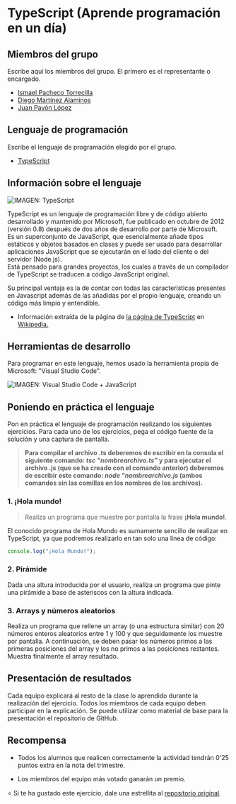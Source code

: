 # TypeScript (Aprende programación en un día)

## Miembros del grupo

Escribe aquí los miembros del grupo. El primero es el representante o encargado.

* [Ismael Pacheco Torrecilla](https://github.com/ismaelpacheco13)
* [Diego Martínez Alaminos](https://github.com/diegomartinezalaminos)
* [Juan Pavón López](https://github.com/JuanPavon)

## Lenguaje de programación

Escribe el lenguaje de programación elegido por el grupo.

* [TypeScript](https://www.typescriptlang.org/)

## Información sobre el lenguaje

<img src="https://upload.wikimedia.org/wikipedia/commons/a/a6/TypeScript_Logo.png" alt="IMAGEN: TypeScript">

TypeScript es un lenguaje de programación libre y de código abierto desarrollado y mantenido por Microsoft, fue publicado en octubre de 2012 (versión 0.8) después de dos años de desarrollo por parte de Microsoft.  
Es un superconjunto de JavaScript, que esencialmente añade tipos estáticos y objetos basados en clases y puede ser usado para desarrollar aplicaciones JavaScript que se ejecutarán en el lado del cliente o del servidor (Node.js).  
Está pensado para grandes proyectos, los cuales a través de un compilador de TypeScript se traducen a código JavaScript original.

Su principal ventaja es la de contar con todas las características presentes en Javascript además de las añadidas por el propio lenguaje, creando un código más limpio y entendible.

- Información extraída de la página de [la página de TypeScript](https://es.wikipedia.org/wiki/TypeScript) en [Wikipedia.](https://es.wikipedia.org)

## Herramientas de desarrollo

Para programar en este lenguaje, hemos usado la herramienta propia de Microsoft: "Visual Studio Code".

<img src="https://code.visualstudio.com/assets/docs/languages/typescript/Languages_typescript.png" alt="IMAGEN: Visual Studio Code + JavaScript">

## Poniendo en práctica el lenguaje

Pon en práctica el lenguaje de programación realizando los siguientes ejercicios. Para cada uno de los ejercicios, pega el código fuente de la solución y una captura de pantalla.


> **Para compilar el archivo .ts deberemos de escribir en la consola el siguiente comando: *tsc "nombrearchivo.ts"* y para ejecutar el archivo .js (que se ha creado con el comando anterior) deberemos de escribir este comando: *node "nombrearchivo.js* (ambos comandos sin las comillas en los nombres de los archivos).**

### 1. ¡Hola mundo!

> Realiza un programa que muestre por pantalla la frase **¡Hola mundo!**.

El conocido programa de Hola Mundo es sumamente sencillo de realizar en TypeScript, ya que podremos realizarlo en tan solo una línea de código:

```typescript
console.log("¡Hola Mundo!");
```

### 2. Pirámide

Dada una altura introducida por el usuario, realiza un programa que pinte una pirámide a base de asteriscos con la altura indicada.

### 3. Arrays y números aleatorios

Realiza un programa que rellene un array (o una estructura similar) con 20 números enteros aleatorios entre 1 y 100 y que seguidamente los muestre por pantalla. A continuación, se deben pasar los números primos a las primeras posiciones del array y los no primos a las posiciones restantes. Muestra finalmente el array resultado.

## Presentación de resultados

Cada equipo explicará al resto de la clase lo aprendido durante la realización del ejercicio. Todos los miembros de cada equipo deben participar en la explicación. Se puede utilizar como material de base para la presentación el repositorio de GitHub.

## Recompensa

* Todos los alumnos que realicen correctamente la actividad tendrán 0'25 puntos extra en la nota del trimestre.

* Los miembros del equipo más votado ganarán un premio.

:star: Si te ha gustado este ejercicio, dale una estrellita al [repositorio original](https://github.com/LuisJoseSanchez/aprende-un-lenguaje-en-un-dia).

